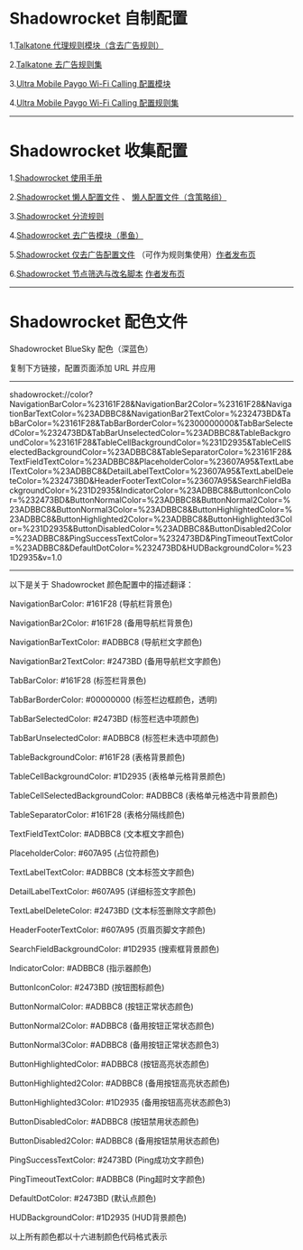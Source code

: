 # Shadowrocket 自制配置

1.[Talkatone 代理规则模块（含去广告规则）](https://raw.githubusercontent.com/LOWERTOP/Shadowrocket-First/refs/heads/main/Talkatone.sgmodule) 

2.[Talkatone 去广告规则集](https://raw.githubusercontent.com/LOWERTOP/Shadowrocket-First/refs/heads/main/TalkatoneAntiAds.txt)

3.[Ultra Mobile Paygo Wi-Fi Calling 配置模块](https://raw.githubusercontent.com/LOWERTOP/Shadowrocket-First/refs/heads/main/UltraMobileWiFiCalling.sgmodule)

4.[Ultra Mobile Paygo Wi-Fi Calling 配置规则集](https://raw.githubusercontent.com/LOWERTOP/Shadowrocket-First/refs/heads/main/UltraMobileWiFiCalling.list)

-----------------------------------------------------

# Shadowrocket 收集配置

1.[Shadowrocket 使用手册](https://github.com/wlxuf/Shadowrocket)

2.[Shadowrocket 懒人配置文件](https://raw.githubusercontent.com/wlxuf/Shadowrocket/main/lazy.conf) 、 [懒人配置文件（含策略组）](https://raw.githubusercontent.com/wlxuf/Shadowrocket/main/lazy_group.conf)

3.[Shadowrocket 分流规则](https://github.com/blackmatrix7/ios_rule_script/tree/master/rule/Shadowrocket)

4.[Shadowrocket 去广告模块（墨鱼）](https://raw.githubusercontent.com/ddgksf2013/Modules/main/Adblock.sgmodule)

5.[Shadowrocket 仅去广告配置文件](https://johnshall.github.io/Shadowrocket-ADBlock-Rules-Forever/sr_ad_only.conf) （可作为规则集使用）[作者发布页](https://github.com/Johnshall/Shadowrocket-ADBlock-Rules-Forever)

6.[Shadowrocket 节点筛选与改名脚本](https://raw.githubusercontent.com/kiwi707/Shadow-Rocket/refs/heads/main/FilterScript) [作者发布页](https://github.com/kiwi707/Shadow-Rocket)

-----------------------------------------------------

# Shadowrocket 配色文件

Shadowrocket BlueSky 配色（深蓝色）

复制下方链接，配置页面添加 URL 并应用

-----------------------------------------------------

shadowrocket://color?NavigationBarColor=%23161F28&NavigationBar2Color=%23161F28&NavigationBarTextColor=%23ADBBC8&NavigationBar2TextColor=%232473BD&TabBarColor=%23161F28&TabBarBorderColor=%2300000000&TabBarSelectedColor=%232473BD&TabBarUnselectedColor=%23ADBBC8&TableBackgroundColor=%23161F28&TableCellBackgroundColor=%231D2935&TableCellSelectedBackgroundColor=%23ADBBC8&TableSeparatorColor=%23161F28&TextFieldTextColor=%23ADBBC8&PlaceholderColor=%23607A95&TextLabelTextColor=%23ADBBC8&DetailLabelTextColor=%23607A95&TextLabelDeleteColor=%232473BD&HeaderFooterTextColor=%23607A95&SearchFieldBackgroundColor=%231D2935&IndicatorColor=%23ADBBC8&ButtonIconColor=%232473BD&ButtonNormalColor=%23ADBBC8&ButtonNormal2Color=%23ADBBC8&ButtonNormal3Color=%23ADBBC8&ButtonHighlightedColor=%23ADBBC8&ButtonHighlighted2Color=%23ADBBC8&ButtonHighlighted3Color=%231D2935&ButtonDisabledColor=%23ADBBC8&ButtonDisabled2Color=%23ADBBC8&PingSuccessTextColor=%232473BD&PingTimeoutTextColor=%23ADBBC8&DefaultDotColor=%232473BD&HUDBackgroundColor=%231D2935&v=1.0

-----------------------------------------------------

以下是关于 Shadowrocket 颜色配置中的描述翻译：

NavigationBarColor: #161F28 (导航栏背景色)

NavigationBar2Color: #161F28 (备用导航栏背景色)

NavigationBarTextColor: #ADBBC8 (导航栏文字颜色)

NavigationBar2TextColor: #2473BD (备用导航栏文字颜色)

TabBarColor: #161F28 (标签栏背景色)

TabBarBorderColor: #00000000 (标签栏边框颜色，透明)

TabBarSelectedColor: #2473BD (标签栏选中项颜色)

TabBarUnselectedColor: #ADBBC8 (标签栏未选中项颜色)

TableBackgroundColor: #161F28 (表格背景颜色)

TableCellBackgroundColor: #1D2935 (表格单元格背景颜色)

TableCellSelectedBackgroundColor: #ADBBC8 (表格单元格选中背景颜色)

TableSeparatorColor: #161F28 (表格分隔线颜色)

TextFieldTextColor: #ADBBC8 (文本框文字颜色)

PlaceholderColor: #607A95 (占位符颜色)

TextLabelTextColor: #ADBBC8 (文本标签文字颜色)

DetailLabelTextColor: #607A95 (详细标签文字颜色)

TextLabelDeleteColor: #2473BD (文本标签删除文字颜色)

HeaderFooterTextColor: #607A95 (页眉页脚文字颜色)

SearchFieldBackgroundColor: #1D2935 (搜索框背景颜色)

IndicatorColor: #ADBBC8 (指示器颜色)

ButtonIconColor: #2473BD (按钮图标颜色)

ButtonNormalColor: #ADBBC8 (按钮正常状态颜色)

ButtonNormal2Color: #ADBBC8 (备用按钮正常状态颜色)

ButtonNormal3Color: #ADBBC8 (备用按钮正常状态颜色3)

ButtonHighlightedColor: #ADBBC8 (按钮高亮状态颜色)

ButtonHighlighted2Color: #ADBBC8 (备用按钮高亮状态颜色)

ButtonHighlighted3Color: #1D2935 (备用按钮高亮状态颜色3)

ButtonDisabledColor: #ADBBC8 (按钮禁用状态颜色)

ButtonDisabled2Color: #ADBBC8 (备用按钮禁用状态颜色)

PingSuccessTextColor: #2473BD (Ping成功文字颜色)

PingTimeoutTextColor: #ADBBC8 (Ping超时文字颜色)

DefaultDotColor: #2473BD (默认点颜色)

HUDBackgroundColor: #1D2935 (HUD背景颜色)

以上所有颜色都以十六进制颜色代码格式表示
